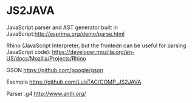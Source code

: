 # JS2JAVA

JavaScript parser and AST generator built in JavaScript:http://esprima.org/demo/parse.html

Rhino (JavaScript Interpreter, but the frontedn can be useful for parsing JavaScript code): https://developer.mozilla.org/en-US/docs/Mozilla/Projects/Rhino

GSON https://github.com/google/gson

Exemplo https://github.com/LuisTAC/COMP_JS2JAVA

Parser .g4 http://www.antlr.org/
